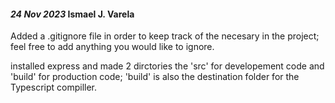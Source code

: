 #### _24 Nov 2023_ Ismael J. Varela

Added a .gitignore file in order to keep track of the necesary in the project; feel free to add anything you would like to ignore.

installed express and made 2 dirctories the 'src' for developement code and 'build' for production code; 'build' is also the destination folder for the Typescript compiller.
